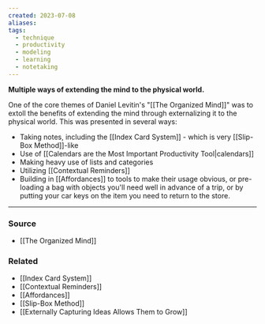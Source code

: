```yaml
---
created: 2023-07-08
aliases: 
tags:
  - technique
  - productivity
  - modeling
  - learning
  - notetaking
---
```

**Multiple ways of extending the mind to the physical world.**

One of the core themes of Daniel Levitin's "[[The Organized Mind]]" was to extoll the benefits of extending the mind through externalizing it to the physical world. This was presented in several ways:

- Taking notes, including the [[Index Card System]] - which is very [[Slip-Box Method]]-like
- Use of [[Calendars are the Most Important Productivity Tool|calendars]]
- Making heavy use of lists and categories
- Utilizing [[Contextual Reminders]]
- Building in [[Affordances]] to tools to make their usage obvious, or pre-loading a bag with objects you'll need well in advance of a trip, or by putting your car keys on the item you need to return to the store.

****
### Source
- [[The Organized Mind]]

### Related
- [[Index Card System]]
- [[Contextual Reminders]]
- [[Affordances]]
- [[Slip-Box Method]]
- [[Externally Capturing Ideas Allows Them to Grow]]